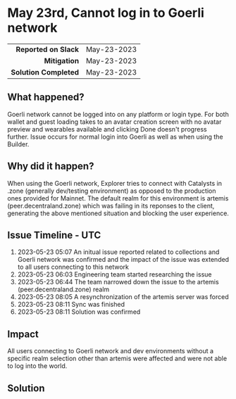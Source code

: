 # May 23rd, Cannot log in to Goerli network

|                               |             |
|------------------------------:|:------------|
|**Reported on Slack**          | May-23-2023 |
|                **Mitigation** | May-23-2023 |
|        **Solution Completed** | May-23-2023 |

## What happened?

Goerli network cannot be logged into on any platform or login type. For both wallet and guest loading takes to an avatar creation screen with no avatar preview and wearables available and clicking Done doesn't progress further. Issue occurs for normal login into Goerli as well as when using the Builder.

## Why did it happen?

When using the Goerli network, Explorer tries to connect with Catalysts in .zone (generally dev/testing environment) as opposed to the production ones provided for Mainnet. The default realm for this environment is artemis (peer.decentraland.zone) which was failing in its reponses to the client, generating the above mentioned situation and blocking the user experience.

## Issue Timeline - UTC

1. 2023-05-23 05:07 An initual issue reported related to collections and Goerli network was confirmed and the impact of the issue was extended to all users connecting to this network
1. 2023-05-23 06:03 Engineering team started researching the issue
1. 2023-05-23 06:44 The team narrowed down the issue to the artemis (peer.decentraland.zone) realm
1. 2023-05-23 08:05 A resynchronization of the artemis server was forced
1. 2023-05-23 08:11 Sync was finished
1. 2023-05-23 08:11 Solution was confirmed


## Impact

All users connecting to Goerli network and dev environments without a specific realm selection other than artemis were affected and were not able to log into the world.

## Solution

